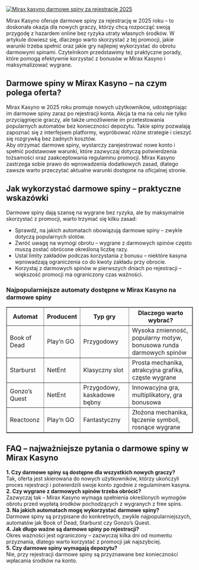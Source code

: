 [![Mirax kasyno darmowe spiny za rejestrację 2025](https://123-caf.pages.dev/gitsignup.png)](https://vrmoo.ru/Bt82HjjY)

<div>Mirax Kasyno oferuje darmowe spiny za rejestrację w 2025 roku – to doskonała okazja dla nowych graczy, którzy chcą rozpocząć swoją przygodę z hazardem online bez ryzyka utraty własnych środków. W artykule dowiesz się, dlaczego warto skorzystać z tej promocji, jakie warunki trzeba spełnić oraz jakie gry najlepiej wykorzystać do obrotu darmowymi spinami. Czytelnikom przedstawimy też praktyczne porady, które pomogą efektywnie korzystać z bonusów w Mirax Kasyno i maksymalizować wygrane.</div>  <h2>Darmowe spiny w Mirax Kasyno – na czym polega oferta?</h2> <div>Mirax Kasyno w 2025 roku promuje nowych użytkowników, udostępniając im darmowe spiny zaraz po rejestracji konta. Akcja ta ma na celu nie tylko przyciągnięcie graczy, ale także umożliwienie im przetestowania popularnych automatów bez konieczności depozytu. Takie spiny pozwalają zapoznać się z interfejsem platformy, wypróbować różne strategie i cieszyć się rozgrywką bez żadnych kosztów.</div> <div>Aby otrzymać darmowe spiny, wystarczy zarejestrować nowe konto i spełnić podstawowe warunki, które zazwyczaj dotyczą potwierdzenia tożsamości oraz zaakceptowania regulaminu promocji. Mirax Kasyno zastrzega sobie prawo do wprowadzenia dodatkowych zasad, dlatego zawsze warto przeczytać aktualne warunki dostępne na oficjalnej stronie.</div>  <h2>Jak wykorzystać darmowe spiny – praktyczne wskazówki</h2> <div>Darmowe spiny dają szansę na wygrane bez ryzyka, ale by maksymalnie skorzystać z promocji, warto trzymać się kilku zasad:</div> <ul>   <li>Sprawdź, na jakich automatach obowiązują darmowe spiny – zwykle dotyczą popularnych slotów.</li>   <li>Zwróć uwagę na wymogi obrotu – wygrane z darmowych spinów często muszą zostać obrócone określoną liczbę razy.</li>   <li>Ustal limity zakładów podczas korzystania z bonusu – niektóre kasyna wprowadzają ograniczenia co do kwoty zakładu przy obrocie.</li>   <li>Korzystaj z darmowych spinów w pierwszych dniach po rejestracji – większość promocji ma ograniczony czas ważności.</li> </ul>  <h3>Najpopularniejsze automaty dostępne w Mirax Kasyno na darmowe spiny</h3> <table border="1" cellspacing="0" cellpadding="5">   <thead>     <tr>       <th>Automat</th>       <th>Producent</th>       <th>Typ gry</th>       <th>Dlaczego warto wybrać?</th>     </tr>   </thead>   <tbody>     <tr>       <td>Book of Dead</td>       <td>Play’n GO</td>       <td>Przygodowy</td>       <td>Wysoka zmienność, popularny motyw, bonusowa runda darmowych spinów</td>     </tr>     <tr>       <td>Starburst</td>       <td>NetEnt</td>       <td>Klasyczny slot</td>       <td>Prosta mechanika, atrakcyjna grafika, częste wygrane</td>     </tr>     <tr>       <td>Gonzo’s Quest</td>       <td>NetEnt</td>       <td>Przygodowy, kaskadowe bębny</td>       <td>Innowacyjna gra, multiplikatory, gra bonusowa</td>     </tr>     <tr>       <td>Reactoonz</td>       <td>Play’n GO</td>       <td>Fantastyczny</td>       <td>Złożona mechanika, łączenie symboli, rosnące wygrane</td>     </tr>   </tbody> </table>  <h2>FAQ – najważniejsze pytania o darmowe spiny w Mirax Kasyno</h2> <div>   <strong>1. Czy darmowe spiny są dostępne dla wszystkich nowych graczy?</strong><br>   Tak, oferta jest skierowana do nowych użytkowników, którzy ukończyli proces rejestracji i potwierdzili swoje konto zgodnie z regulaminem kasyna. </div> <div>   <strong>2. Czy wygrane z darmowych spinów trzeba obrócić?</strong><br>   Zazwyczaj tak – Mirax Kasyno wymaga spełnienia określonych wymogów obrotu przed wypłatą środków pochodzących z wygranych z free spins. </div> <div>   <strong>3. Na jakich automatach mogę wykorzystać darmowe spiny?</strong><br>   Darmowe spiny są przypisane do konkretnych, zwykle najpopularniejszych, automatów jak Book of Dead, Starburst czy Gonzo’s Quest. </div> <div>   <strong>4. Jak długo ważne są darmowe spiny po rejestracji?</strong><br>   Okres ważności jest ograniczony – zazwyczaj kilka dni od momentu przyznania, dlatego warto korzystać z promocji jak najszybciej. </div> <div>   <strong>5. Czy darmowe spiny wymagają depozytu?</strong><br>   Nie, przy rejestracji darmowe spiny są przyznawane bez konieczności wpłacania środków na konto. </div>